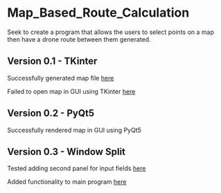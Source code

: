 # Map_Based_Route_Calculation
Seek to create a program that allows the users to select points on a map then have a drone route between them generated.

## Version 0.1 - TKinter
  Successfully generated map file [here](map.html)
  
  Failed to open map in GUI using TKinter [here](archive/tkinter_version.py)

## Version 0.2 - PyQt5
  Successfully rendered map in GUI using PyQt5

## Version 0.3 - Window Split
  Tested adding second panel for input fields [here](archive/Split_test.py)

  Added functionality to main program [here](PyQt5_version.py)

